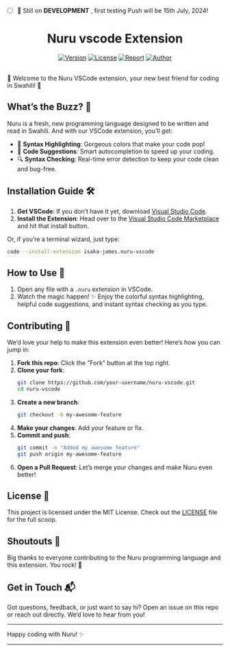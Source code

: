 
- [ ] 🚀 Still on **DEVELOPMENT** , first testing Push will be 15th July, 2024!

<div align="center">
    <h1 align="center"> Nuru vscode Extension </h1>
    <a href="https://github.com/isaka-james/nuru-vscode"><img title="Version" src="https://img.shields.io/badge/Version-0.0.0-yellow?style=for-the-badge&logo="></a>
<a href="https://github.com/isaka-james/nuru-vscode/blob/main/LICENSE"><img title="License" src="https://img.shields.io/badge/License-MIT-brightgreen?style=for-the-badge&logo=mit"></a>
<a href="https://github.com/isaka-james"><img title="Report" src="https://img.shields.io/badge/Copyright-2024-red?style=for-the-badge&logo=github"></a>
<a href="https://github.com/isaka-james"><img title="Author" src="https://img.shields.io/badge/Author-Masterplan-blue?style=for-the-badge&logo=github"></a>
</div>

<br/>

 👋 Welcome to the Nuru VSCode extension, your new best friend for coding in Swahili! 🚀

## What’s the Buzz? 🐝

Nuru is a fresh, new programming language designed to be written and read in Swahili. And with our VSCode extension, you’ll get:

- 🌈 **Syntax Highlighting**: Gorgeous colors that make your code pop!
- 🧠 **Code Suggestions**: Smart autocompletion to speed up your coding.
- 🔍 **Syntax Checking**: Real-time error detection to keep your code clean and bug-free.

## Installation Guide 🛠️

1. **Get VSCode**: If you don’t have it yet, download [Visual Studio Code](https://code.visualstudio.com/).
2. **Install the Extension**: Head over to the [Visual Studio Code Marketplace](https://marketplace.visualstudio.com/items?itemName=isaka-james.nuru-vscode) and hit that install button.

Or, if you’re a terminal wizard, just type:

```bash
code --install-extension isaka-james.nuru-vscode
```

## How to Use 🚀

1. Open any file with a `.nuru` extension in VSCode.
2. Watch the magic happen! ✨ Enjoy the colorful syntax highlighting, helpful code suggestions, and instant syntax checking as you type.

## Contributing 🤝

We’d love your help to make this extension even better! Here’s how you can jump in:

1. **Fork this repo**: Click the "Fork" button at the top right.
2. **Clone your fork**:
    ```bash
    git clone https://github.com/your-username/nuru-vscode.git
    cd nuru-vscode
    ```
3. **Create a new branch**:
    ```bash
    git checkout -b my-awesome-feature
    ```
4. **Make your changes**: Add your feature or fix.
5. **Commit and push**:
    ```bash
    git commit -m "Added my awesome feature"
    git push origin my-awesome-feature
    ```
6. **Open a Pull Request**: Let’s merge your changes and make Nuru even better!

## License 📜

This project is licensed under the MIT License. Check out the [LICENSE](LICENSE) file for the full scoop.

## Shoutouts 🎉

Big thanks to everyone contributing to the Nuru programming language and this extension. You rock! 🤘

## Get in Touch 📬

Got questions, feedback, or just want to say hi? Open an issue on this repo or reach out directly. We’d love to hear from you!

---

Happy coding with Nuru! ✨

---